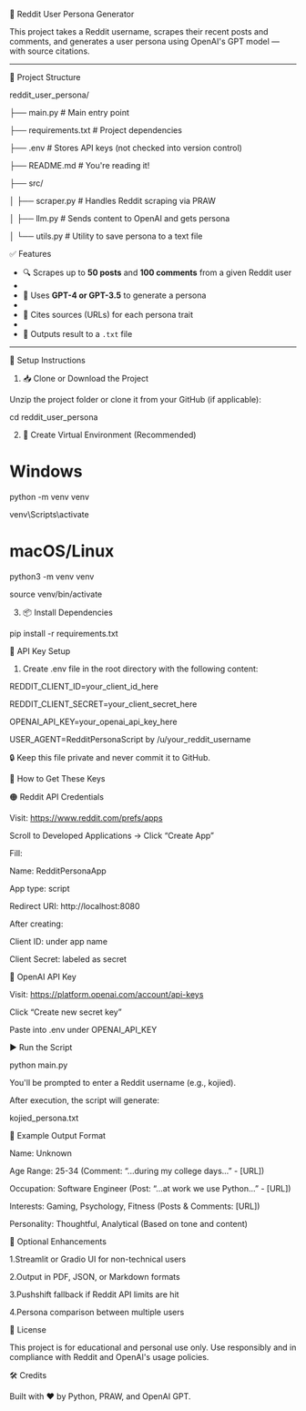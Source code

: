 🧠 Reddit User Persona Generator

This project takes a Reddit username, scrapes their recent posts and comments, and generates a user persona using OpenAI's GPT model — with source citations.

---

📁 Project Structure

reddit_user_persona/

├── main.py # Main entry point

├── requirements.txt # Project dependencies

├── .env # Stores API keys (not checked into version control)

├── README.md # You're reading it!

├── src/

│ ├── scraper.py # Handles Reddit scraping via PRAW

│ ├── llm.py # Sends content to OpenAI and gets persona

│ └── utils.py # Utility to save persona to a text file

✅ Features

- 🔍 Scrapes up to **50 posts** and **100 comments** from a given Reddit user
- 
- 🧠 Uses **GPT-4 or GPT-3.5** to generate a persona
- 
- 📎 Cites sources (URLs) for each persona trait
- 
- 💾 Outputs result to a `.txt` file

---

🚀 Setup Instructions

1. 📥 Clone or Download the Project

Unzip the project folder or clone it from your GitHub (if applicable):

cd reddit_user_persona

2. 🧪 Create Virtual Environment (Recommended)
# Windows
python -m venv venv

venv\\Scripts\\activate

# macOS/Linux
python3 -m venv venv

source venv/bin/activate

3. 📦 Install Dependencies

pip install -r requirements.txt

🔐 API Key Setup

1. Create .env file in the root directory with the following content:

REDDIT_CLIENT_ID=your_client_id_here

REDDIT_CLIENT_SECRET=your_client_secret_here

OPENAI_API_KEY=your_openai_api_key_here

USER_AGENT=RedditPersonaScript by /u/your_reddit_username

🔒 Keep this file private and never commit it to GitHub.

🔑 How to Get These Keys

🟠 Reddit API Credentials

Visit: https://www.reddit.com/prefs/apps

Scroll to Developed Applications → Click “Create App”

Fill:

Name: RedditPersonaApp

App type: script

Redirect URI: http://localhost:8080

After creating:

Client ID: under app name

Client Secret: labeled as secret

🔵 OpenAI API Key

Visit: https://platform.openai.com/account/api-keys

Click “Create new secret key”

Paste into .env under OPENAI_API_KEY

▶️ Run the Script

python main.py

You'll be prompted to enter a Reddit username (e.g., kojied).

After execution, the script will generate:

kojied_persona.txt

🧾 Example Output Format

Name: Unknown

Age Range: 25-34 (Comment: “...during my college days...” - [URL])

Occupation: Software Engineer (Post: “...at work we use Python...” - [URL])

Interests: Gaming, Psychology, Fitness (Posts & Comments: [URL])

Personality: Thoughtful, Analytical (Based on tone and content)

🧼 Optional Enhancements

1.Streamlit or Gradio UI for non-technical users

2.Output in PDF, JSON, or Markdown formats

3.Pushshift fallback if Reddit API limits are hit

4.Persona comparison between multiple users

📜 License

This project is for educational and personal use only. Use responsibly and in compliance with Reddit and OpenAI's usage policies.

🛠️ Credits

Built with ❤️ by Python, PRAW, and OpenAI GPT.
